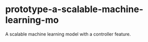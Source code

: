 # prototype-a-scalable-machine-learning-mo
A scalable machine learning model with a controller feature.
